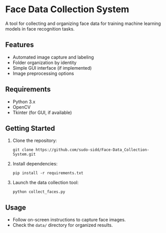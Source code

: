 # Face Data Collection System

A tool for collecting and organizing face data for training machine learning models in face recognition tasks.

## Features

- Automated image capture and labeling
- Folder organization by identity
- Simple GUI interface (if implemented)
- Image preprocessing options

## Requirements

- Python 3.x
- OpenCV
- Tkinter (for GUI, if available)

## Getting Started

1. Clone the repository:
    ```
    git clone https://github.com/sudo-sidd/Face-Data_Collection-System.git
    ```
2. Install dependencies:
    ```
    pip install -r requirements.txt
    ```
3. Launch the data collection tool:
    ```
    python collect_faces.py
    ```

## Usage

- Follow on-screen instructions to capture face images.
- Check the `data/` directory for organized results.
